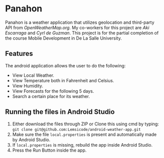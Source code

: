 # Panahon
Panahon is a weather application that utilizes geolocation and third-party API from _OpenWeatherMap.org_. My co-workers for this project are _Aki Escarraga_ and _Cyrl de Guzman_. This project is for the partial completion of the course Mobile Development in De La Salle University.

## Features
The android application allows the user to do the following:
* View Local Weather.
* View Temperature both in Fahrenheit and Celsius.
* View Humidity.
* View Forecasts for the following 5 days.
* Search a certain place for its weather.

## Running the files in Android Studio
1. Either download the files through ZIP or Clone this using cmd by typing:<br />`git clone git@github.com:Lemsicode/android-weather-app.git`
2. Make sure the file `local.properties` is present and automatically made by Android Studio.
3. If `local.properties` is missing, rebuild the app inside Android Studio.
4. Press the Run Button inside the app. 

